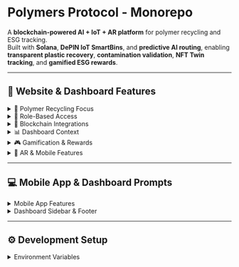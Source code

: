 # Polymers Protocol - Monorepo

A **blockchain-powered AI + IoT + AR platform** for polymer recycling and ESG tracking.  
Built with **Solana**, **DePIN IoT SmartBins**, and **predictive AI routing**, enabling **transparent plastic recovery**, **contamination validation**, **NFT Twin tracking**, and **gamified ESG rewards**.

---

## 🚀 Website & Dashboard Features

<details>
<summary>🔬 Polymer Recycling Focus</summary>

- **SmartBins for Polymers** – IoT-enabled bins for PET, HDPE, LDPE, and mixed plastics  
- **NFC/QR Validation** – Scan packaging or polymer products for recycling proof  
- **AI Contamination Detection** – Detect mixed polymers, labels, adhesives, or impurities  
- **RWA & NFT Twins** – Each recycled batch generates an NFT twin linked to polymer type & weight  

</details>

<details>
<summary>🎯 Role-Based Access</summary>

- **Recycler+** – Gamified recycling with streaks, missions, and Solana rewards  
- **Company Partner** – ESG dashboards, carbon credit reports, and supply chain polymer offsets  
- **Manufacturer+** – Polymer input/output tracking, predictive IoT maintenance for recycling machines  
- **Admin Auditor** – ESG proof validation, compliance, and audit-ready reporting  

</details>

<details>
<summary>🔗 Blockchain Integrations</summary>

- **Solana** – NFTs, token transfers, staking, Solana Pay, Actions + Blinks  
- **Metaplex** – NFT metadata & marketplace for polymer credits  
- **Pyth + Chainlink** – ESG price feeds & polymer commodity oracle data  
- **Helius** – On-chain indexing & history of polymer credits  
- **Helium / DePIN** – IoT telemetry for SmartBins (fill-levels, contamination, polymer type)  
- **Privy.io** – Privacy-preserving identity for recyclers & partners  
- **Jupiter + Raydium** – Token swaps & liquidity aggregation  

</details>

<details>
<summary>📊 Dashboard Context</summary>

- **Website Frontend** – Public educational pages & ESG campaign landing pages  
- **Secure Dashboard** – Role-based access for recyclers, partners, manufacturers, auditors  
- **Real-Time Telemetry** – IoT bin updates on map + AR overlays  
- **Predictive Routing** – AI-driven polymer pickup routes for efficiency & lower CO₂ footprint  

</details>

<details>
<summary>🎮 Gamification & Rewards</summary>

- **Recycling Missions** – Target specific polymer categories for streak bonuses  
- **Reward Multipliers** – Cleaner polymer separation = higher ESG score  
- **NFT Badges** – Unlock rare NFTs like Polymer Guardian, Circular Hero  
- **Leaderboards** – Individual & company-level recycling rankings  

</details>

<details>
<summary>📱 AR & Mobile Features</summary>

- **2D + AR Maps** – Navigate to nearest SmartBins  
- **Polymer Streams Visualization** – Flow of plastics from user → recycler → manufacturer  
- **Mobile Notifications** – Streaks, contamination alerts, ESG updates  
- **AI Chat Assistant** – Polymer sorting guidance, ESG impact explanations, reward suggestions  

</details>

---

## 💻 Mobile App & Dashboard Prompts

<details>
<summary>Mobile App Features</summary>

- **Sign In / Wallet Login** – Solana wallets or Privy login  
- **Solana Pay Integration** – Send, receive, check token balances  
- **Role-Based Dashboard** – `/dashboard/<user>` for recyclers, companies, manufacturers, auditors  
- **Push Notifications** – Recycling streaks, contamination warnings, ESG updates  
- **AI Assistance** – Guides for polymer sorting, token rewards, and ESG insights  

</details>

<details>
<summary>Dashboard Sidebar & Footer</summary>

- **Sidebar** – Home, Missions, NFTs, Token Balances, Analytics, Profile, Settings  
- **Footer** – ESG metrics, recycling leaderboard, blockchain transactions, privacy links  

</details>

---

## ⚙️ Development Setup

<details>
<summary>Environment Variables</summary>

```bash
NEXT_PUBLIC_WS_URL="ws://localhost:3001"
NEXT_PUBLIC_SOLANA_RPC_URL="https://api.devnet.solana.com"
NEXT_PUBLIC_SUPABASE_URL="your_supabase_url"
NEXT_PUBLIC_SUPABASE_ANON_KEY="your_supabase_key"
PRIVY_APP_ID="your_privy_app_id"
CHAINLINK_API_KEY="your_chainlink_key"
METADATA_SERVICE_URL="https://api.example.com/upload-metadata"
JWT_SECRET="your-jwt-secret"
NEON_DATABASE_URL="your_neon_database_url"
STRIPE_API_KEY="your_stripe_key"

</details>


<details>
<summary>Scripts</summary>


npm run dev          # Website + Dashboard
npm run api:dev      # Polymer recycling APIs
npm run ws:dev       # WebSocket updates
npm run db:migrate   # Database migrations for polymer recycling

</details>



⸻

🧩 APIs & Libraries

<details>
<summary>AI Providers</summary>


	•	Grok, Deepseek, Blob, Gemini, Dialect – AI chat, analysis, & prompts
	•	File references: /ai/providers.tsx, /ai/solana/solana.tsx, /ai/solana/metaplex.ts, /hivemapper.tsx, /jupiter.tsx, /solana pay.tsx, /helium.tsx, /raydium.tsx, /helius.tsx, /polymers.tsx, /dialect.tsx

</details>


<details>
<summary>Blockchain & Token Libraries</summary>


	•	Solana Wallets – Phantom, Solflare, Backpack
	•	Token Programs – SPL, PLY, USDC, SOL, CARB mint addresses (Mainnet & Devnet)
	•	Metaplex – NFT metadata & marketplace
	•	Raydium / Jupiter – Swap & liquidity
	•	Solana Pay – Token send/receive & payment verification

</details>


<details>
<summary>Backend, Hooks & Utilities</summary>


	•	/context/ – Auth & AppContext
	•	/constants/ – Token mint addresses, program IDs, API endpoints
	•	/utils/ – Helpers, formatters, network utilities
	•	/data/ – IoT, polymer streams, historical datasets
	•	/hardwares/depin – Sensors, Raspberry Pi integration
	•	/types/ – iot.ts, item.ts, helper.ts, actions/actions.ts, esg.ts
	•	/lib/polymers/api.ts – Polymer API helpers
	•	/actions/esm.ts – Client-side action modules

</details>


<details>
<summary>Swagger / API Docs</summary>


	•	swagger.yaml – Full API schema for blockchain, AI, ESG, and IoT endpoints

</details>



⸻

♻️ ESG & Polymer Impact

<details>
<summary>Recycling Credits & Carbon Offsets</summary>


	•	Polymer Credit System – Tokenized credits for PET, HDPE, LDPE recycling
	•	Carbon Offsets – Verified CO₂ savings via blockchain oracles
	•	Corporate ESG Dashboards – Track polymer circularity, audit-ready reports
	•	Global Leaderboards – Community rankings to encourage recycling

</details>



⸻

🔗 Demo & Screenshots

Website & Dashboard Demo: https://poiymers-website.vercel.app
	•	Screenshots, AR visualizations, and mobile app flows in /public/images/screenshots/

⸻

📄 License

This project is MIT licensed. See LICENSE for details.
